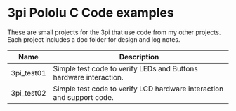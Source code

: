 3pi Pololu C Code examples
==========================

These are small projects for the 3pi that use code from my other projects.  
Each project includes a doc folder for design and log notes.  

|        Name         | Description                                                |
|---------------------|------------------------------------------------------------|
|3pi_test01 | Simple test code to verify LEDs and Buttons hardware interaction.|  
|3pi_test02 | Simple test code to verify LCD hardware interaction and support code.|  
